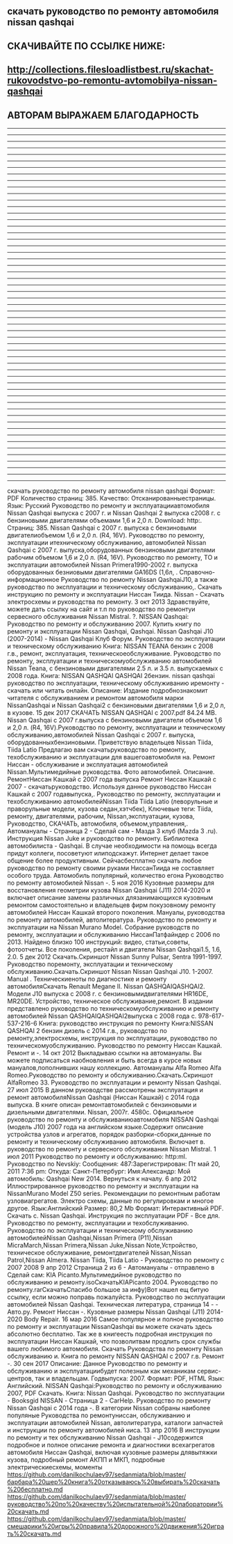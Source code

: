 скачать руководство по ремонту автомобиля nissan qashqai
--------------------------------------------------
СКАЧИВАЙТЕ ПО ССЫЛКЕ НИЖЕ:
--------------------------------------------------
http://collections.filesloadlistbest.ru/skachat-rukovodstvo-po-remontu-avtomobilya-nissan-qashqai
--------------------------------------------------
АВТОРАМ ВЫРАЖАЕМ БЛАГОДАРНОСТЬ
--------------------------------------------------
--------------------------------------------------
--------------------------------------------------
--------------------------------------------------
--------------------------------------------------
--------------------------------------------------
--------------------------------------------------
--------------------------------------------------
--------------------------------------------------
--------------------------------------------------
--------------------------------------------------
--------------------------------------------------
--------------------------------------------------
--------------------------------------------------
--------------------------------------------------
--------------------------------------------------
--------------------------------------------------
--------------------------------------------------
--------------------------------------------------
--------------------------------------------------
--------------------------------------------------
--------------------------------------------------
--------------------------------------------------
--------------------------------------------------
--------------------------------------------------
--------------------------------------------------
--------------------------------------------------
--------------------------------------------------
--------------------------------------------------
--------------------------------------------------
--------------------------------------------------
--------------------------------------------------
--------------------------------------------------
--------------------------------------------------
--------------------------------------------------
--------------------------------------------------
--------------------------------------------------
--------------------------------------------------
--------------------------------------------------
--------------------------------------------------
--------------------------------------------------
--------------------------------------------------
--------------------------------------------------
--------------------------------------------------
--------------------------------------------------
--------------------------------------------------
--------------------------------------------------
--------------------------------------------------
--------------------------------------------------
--------------------------------------------------
--------------------------------------------------
--------------------------------------------------
--------------------------------------------------
--------------------------------------------------
--------------------------------------------------
--------------------------------------------------
скачать руководство по ремонту автомобиля nissan qashqai Формат: PDF Количество страниц: 385. Качество: Отсканированныестраницы. Язык: Русский Руководство по ремонту и эксплуатацииавтомобиля Nissan Qashqai выпуска с 2007 г. и Nissan Qashqai 2 выпуска с2008 г. с бензиновыми двигателями объемами 1,6 и 2,0 л. Download: http:. Страниц: 385. Nissan Qashqai с 2007 г. выпуска с бензиновыми двигателиобъемом 1,6 и 2,0 л. (R4, 16V). Руководство по ремонту, эксплуатации итехническому обслуживанию, автомобилей Nissan Qashqai с 2007 г. выпуска,оборудованных бензиновыми двигателями рабочим объемом 1,6 и 2,0 л. (R4, 16V). Руководство по ремонту, ТО и эксплуатации автомобилей Nissan Primera1990-2002 г. выпуска оборудованных безниовыми двигателями GA16DS (1,6л, . Справочно-информационное Руководство по ремонту Nissan QashqaiJ10, а также руководство по эксплуатации и техническому обслуживанию,. Скачать инструкцию по ремонту и эксплуатации Ниссан Тиида. Nissan - Скачать электросхемы и руководства по ремонту. 3 окт 2013  Здравствуйте, можете дать ссылку на сайт и т.п по руководство по ремонтуи сервесного обслуживания Nissan Mistral. ?. NISSAN Qashqai: Руководство по ремонту и обслуживанию 2007. Купить книгу по ремонту и эксплуатации Nissan Qashqai, Qashqai. Nissan Qashqai J10 (2007-2014) - Nissan Qashqai Клуб  Форум. Руководство по эксплуатации и техническому обслуживанию
Книга: NISSAN TEANA бензин с 2008 г.в., ремонт, эксплуатация, техническоеобслуживание. Руководство по ремонту, эксплуатации и техническомуобслуживанию автомобилей Nissan Teana, с бензиновыми двигателями 2.5 л. и 3.5 л. выпускаемых с 2008 года. Книга: NISSAN QASHQAI  QASHQAI  2бензин. nissan qashqai руководство по эксплуатации, техническому обслуживанию иремонту - скачать или читать онлайн.  Описание: Издание подробнознакомит читателя с обслуживанием и ремонтом автомобиля марки NissanQashqai и Nissan Qashqai2 с бензиновыми двигателями 1,6 и 2,0 л, в кузове. 15 дек 2017   СКАЧАТЬ  NISSAN QASHQAI с 2007.pdf 84.24 MB. Nissan Qashqai с 2007 г.выпуска с бензиновыми двигатели объемом 1,6 и 2,0 л. (R4, 16V).Руководство по ремонту, эксплуатации и техническому обслуживанию,автомобилей Nissan Qashqai с 2007 г. выпуска, оборудованныхбензиновыми. Приветствую владельцев Nissan Tiida, Tiida Latio Предлагаю вам скачатьруководство по ремонту, техобслуживанию и эксплуатации для вашегоавтомобиля на. Ремонт Ниссан - обслуживание и эксплуатация автомобилей Nissan.Мультимедийные руководства. Фото автомобилей. Описание. РемонтНиссан Кашкай с 2007 года выпуска  Ремонт Ниссан Кашкай с 2007 - скачатьруководство. Используя данное руководство Ниссан Кашкай с 2007 годавыпуска,. Руководство по ремонту, эксплуатации и техобслуживанию автомобилейNissan Tiida Tiida Latio (леворульные и праворульные модели, кузова седан,хэтчбек),  Ключевые теги: Tiida, ремонту, двигателями, рабочим, Nissan,эксплуатации, кузова, Руководство, СКАЧАТЬ, автомобиля, объемом,управления,. Автомануалы - Страница 2 - Сделай сам - Мазда 3 клуб (Mazda 3 .ru). Инструкция Nissan Juke и руководство по ремонту. Библиотека автомобилиста - Qashqai. В случае необходимости на помощь всегда придут коллеги, посоветуют илиподскажут. Интернет делает такое общение более продуктивным. Сейчасбесплатно скачать любое руководство по ремонту своими руками НиссанТиида не составляет особого труда. Автомобиль популярный, количество егона
Руководство по ремонту автомобилей Nissan -. 5 ноя 2016  Кузовные размеры для восстановления геометрии кузова Nissan Qashqai (J11) 2014-2020 и включает описание замены различных  длязанимающихся кузовным ремонтом самостоятельно и владельцев фирм покузовному ремонту автомобилей Ниссан Кашкай второго поколения. Мануалы, руководства по ремонту автомобилей, автолитература. Руководство по ремонту и эксплуатации на Nissan Murano Model. Собрание руководств по ремонту, эксплуатации и обслуживанию НиссанПатфайндер с 2006 по 2013. Найдено близко 100 инструкций: видео, статьи,советы, фотоотчеты. Все поколения, рестайл и двигатели Nissan Qashqai1.5, 1.6, 2.0. 5 дек 2012  Скачать.Cкриншот Nissan Sunny Pulsar, Sentra 1991-1997. Руководство поремонту, эксплуатации и техническому обслуживанию.Скачать.Cкриншот Nissan  Nissan Qashqai J10. 1-2007. Manual . Техническиеноты по диагностике и ремонту автомобиляСкачать Renault Megane II. Nissan QASHQAIQASHQAI2. Модели J10 выпуска с 2008 г. с бензиновымидвигателями HR16DE, MR20DE. Устройство, техническое обслуживание,ремонт. В издании представлено руководство по техническомуобслуживанию и ремонту автомобилей Nissan QASHQAIQASHQAI2выпуска с 2008 года с. 978-617-537-216-6 Книга: руководство  инструкция по ремонту  Книга:NISSAN QASHQAI 2 бензин  дизель с 2014 г.в., руководство по ремонту,электросхемы, инструкция по эксплуатации, руководство по техническомуобслуживанию. Руководство по ремонту Ниссан Кашкай. Ремонт и  -. 14 окт 2012  Выкладываю ссылки на автомануалы. Вы можете подписаться наобновления  и быть всегда в курсе новых мануалов,пополнивших нашу коллекцию. Автомануалы Alfa Romeo Alfa Romeo.Руководство по ремонту и обслуживанию.Скачать.Cкриншот AlfaRomeo 33.
Руководство по эксплуатации и ремонту Nissan Qashqai. 27 июл 2015  В данном руководстве рассмотрены эксплуатация и ремонт автомобиляNissan Qashqai (Ниссан Кашкай) с 2014 года выпуска. В книге описан ремонтавтомобилей с бензиновыми и дизельными двигателями. Nissan, 2007г. 4580с. Официальное руководство по ремонту и обслуживаниюавтомобиля NISSAN Qashqai (модель J10) 2007 года на английском языке.Содержит описание устройства узлов и агрегатов, порядок разборки-сборки,данные по ремонту и техническому обслуживанию автомобиля. Включает в. руководство по ремонту и сервесного обслуживания Nissan Mistral. 1 июл 2011  Руководство по ремонту и обслуживанию: http:ml. Руководство по  Nevskiy: Сообщения: 487:Зарегистрирован: Пт май 20, 2011 7:36 pm: Откуда: Санкт-Петербург: Имя:Александр: Мой автомобиль: Qashqai New 2014. Вернуться к началу. 6 апр 2012  Иллюстрированное руководство по ремонту и эксплуатации на NissanMurano Model Z50 series. Рекомендации по ремонтным работам узловиагрегатов. Электро схемы, данные по регулировкам и многое другое. Язык:Английский Размер: 80,2 Mb Формат: Интерактивный PDF. Скачать c. Nissan Qashqai. Инструкция по эксплуатации PDF - Все для. Руководство по ремонту, эксплуатации и техобслуживанию. Руководство по эксплуатации и техническому обслуживанию автомобилейNissan Qashqai,Nissan Primera (P11),Nissan MicraMarch,Nissan Primera,Nissan Juke,Nissan Note,Устройство, техническое обслуживание, ремонтдвигателей Nissan,Nissan Patrol,Nissan Almera. Nissan Tiida, Tiida Latio - Руководство по ремонту с 2007 2008
9 апр 2012  Страница 2 из 6 - Автомануалы - отправлено в Сделай сам: KIA Picanto.Мультимедийное руководство по обслуживанию и ремонту.isoСкачатьKIAPicanto 2004. Руководство по ремонту.rarСкачатьСпасибо большое за инфу)Вот нашел ещ битую ссылку, если можно поправь пожалуйста. Руководство по эксплуатации автомобилей Nissan Qashqai. Техническая литература, страница 14 -  - Авто.ру. Ремонт Ниссан -. Кузовные размеры Nissan Qashqai (J11) 2014-2020 Body Repair. 16 мар 2016  Самое популярное и полное руководство по ремонту и эксплуатации NissanQashqai вы можете скачать здесь абсолютно бесплатно.  Так же в книгеесть подробная инструкция по эксплуатации Ниссан Кашкай, что позволитвам продлить срок службы вашего любимого автомобиля. Скачать Руководства по ремонту Nissan обслуживанию и. Книга по ремонту NISSAN QASHQAI с 2007 г.в. Ремонт  -. 30 сен 2017  Описание: Данное Руководство по ремонту и обслуживанию и эксплуатациибудет полезным как механикам сервис-центров, так и владельцам. Годвыпуска: 2007. Формат: PDF, HTML Язык: Английский. NISSAN Qashqai:Руководство по ремонту и обслуживанию 2007, PDF Скачать. Книга: Nissan Qashqai. Руководство по эксплуатации  - Booksgid
NISSAN - Страница 2 - CarHelp. Руководство по ремонту Nissan Qashqai с 2014 года -. В категории Nissan собраны наиболее популяные Руководства по ремонтуниссан, обслуживанию и эксплуатации автомобилей Nissan, автолитература, каталоги запчастей и инструкции по ремонту автомобилей ниса. 13 апр 2016  В инструкции по ремонту и тех обслуживанию Nissan Qashqai - J10содержится подробное и полное описание ремонта и диагностики всехагрегатов автомобиля Ниссан Qashqai, включая кузовные размеры длявытяжки кузова, подробный ремонт АКПП и МКП, подробные электрическиесхемы, моменты
https://github.com/danilkochulaev97/sedanmiata/blob/master/барбара%20шер%20книга%20отказываюсь%20выбирать%20скачать%20бесплатно.md
https://github.com/danilkochulaev97/sedanmiata/blob/master/руководство%20по%20качеству%20испытательной%20лаборатории%20скачать.md
https://github.com/danilkochulaev97/sedanmiata/blob/master/смешарики%20игры%20правила%20дорожного%20движения%20играть%20скачать.md